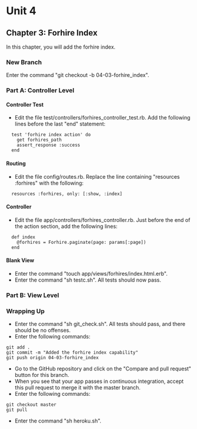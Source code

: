 # Unit 4
## Chapter 3: Forhire Index

In this chapter, you will add the forhire index.

### New Branch
Enter the command "git checkout -b 04-03-forhire_index".

### Part A: Controller Level

#### Controller Test
* Edit the file test/controllers/forhires_controller_test.rb.  Add the following lines before the last "end" statement:
```
  test 'forhire index action' do
    get forhires_path
    assert_response :success
  end
```
#### Routing
* Edit the file config/routes.rb.  Replace the line containing "resources :forhires" with the following:
```
  resources :forhires, only: [:show, :index]
```

#### Controller
* Edit the file app/controllers/forhires_controller.rb.  Just before the end of the action section, add the following lines:
```
  def index
    @forhires = Forhire.paginate(page: params[:page])
  end
```

#### Blank View
* Enter the command "touch app/views/forhires/index.html.erb".
* Enter the command "sh testc.sh".  All tests should now pass.

### Part B: View Level

### Wrapping Up
* Enter the command "sh git_check.sh".  All tests should pass, and there should be no offenses.
* Enter the following commands:
```
git add .
git commit -m "Added the forhire index capability"
git push origin 04-03-forhire_index
```
* Go to the GitHub repository and click on the "Compare and pull request" button for this branch.
* When you see that your app passes in continuous integration, accept this pull request to merge it with the master branch.
* Enter the following commands:
```
git checkout master
git pull
```
* Enter the command "sh heroku.sh".
